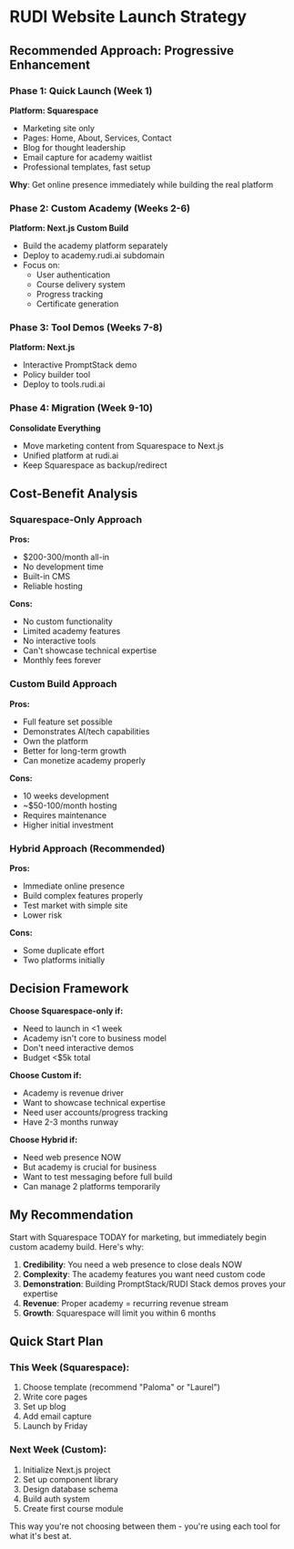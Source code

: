 # RUDI Website Launch Strategy

## Recommended Approach: Progressive Enhancement

### Phase 1: Quick Launch (Week 1)
**Platform: Squarespace**
- Marketing site only
- Pages: Home, About, Services, Contact
- Blog for thought leadership
- Email capture for academy waitlist
- Professional templates, fast setup

**Why**: Get online presence immediately while building the real platform

### Phase 2: Custom Academy (Weeks 2-6)
**Platform: Next.js Custom Build**
- Build the academy platform separately
- Deploy to academy.rudi.ai subdomain
- Focus on:
  - User authentication
  - Course delivery system
  - Progress tracking
  - Certificate generation

### Phase 3: Tool Demos (Weeks 7-8)
**Platform: Next.js**
- Interactive PromptStack demo
- Policy builder tool
- Deploy to tools.rudi.ai

### Phase 4: Migration (Week 9-10)
**Consolidate Everything**
- Move marketing content from Squarespace to Next.js
- Unified platform at rudi.ai
- Keep Squarespace as backup/redirect

## Cost-Benefit Analysis

### Squarespace-Only Approach
**Pros:**
- $200-300/month all-in
- No development time
- Built-in CMS
- Reliable hosting

**Cons:**
- No custom functionality
- Limited academy features
- No interactive tools
- Can't showcase technical expertise
- Monthly fees forever

### Custom Build Approach
**Pros:**
- Full feature set possible
- Demonstrates AI/tech capabilities
- Own the platform
- Better for long-term growth
- Can monetize academy properly

**Cons:**
- 10 weeks development
- ~$50-100/month hosting
- Requires maintenance
- Higher initial investment

### Hybrid Approach (Recommended)
**Pros:**
- Immediate online presence
- Build complex features properly
- Test market with simple site
- Lower risk

**Cons:**
- Some duplicate effort
- Two platforms initially

## Decision Framework

**Choose Squarespace-only if:**
- Need to launch in <1 week
- Academy isn't core to business model
- Don't need interactive demos
- Budget <$5k total

**Choose Custom if:**
- Academy is revenue driver
- Want to showcase technical expertise
- Need user accounts/progress tracking
- Have 2-3 months runway

**Choose Hybrid if:**
- Need web presence NOW
- But academy is crucial for business
- Want to test messaging before full build
- Can manage 2 platforms temporarily

## My Recommendation

Start with Squarespace TODAY for marketing, but immediately begin custom academy build. Here's why:

1. **Credibility**: You need a web presence to close deals NOW
2. **Complexity**: The academy features you want need custom code
3. **Demonstration**: Building PromptStack/RUDI Stack demos proves your expertise
4. **Revenue**: Proper academy = recurring revenue stream
5. **Growth**: Squarespace will limit you within 6 months

## Quick Start Plan

### This Week (Squarespace):
1. Choose template (recommend "Paloma" or "Laurel")
2. Write core pages
3. Set up blog
4. Add email capture
5. Launch by Friday

### Next Week (Custom):
1. Initialize Next.js project
2. Set up component library
3. Design database schema
4. Build auth system
5. Create first course module

This way you're not choosing between them - you're using each tool for what it's best at.